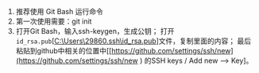 1. 推荐使用 Git Bash 运行命令
2. 第一次使用需要：git init
3. 打开Git Bash，输入ssh-keygen，生成公钥；
   打开`id_rsa.pub`[[C:\Users\29860\.ssh\id_rsa.pub](C:\Users\29860\.ssh\id_rsa.pub)]文件，复制里面的内容；
   最后粘贴到github中相关的位置中[[https://github.com/settings/ssh/new](https://github.com/settings/ssh/new ) 的SSH keys / Add new --> Key]。
